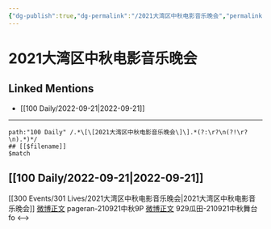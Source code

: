 ```yaml
---
{"dg-publish":true,"dg-permalink":"/2021大湾区中秋电影音乐晚会","permalink":"/2021大湾区中秋电影音乐晚会/"}
---
```


# 2021大湾区中秋电影音乐晚会

## Linked Mentions
- [[100 Daily/2022-09-21\|2022-09-21]]


---

```expander
path:"100 Daily" /.*\[\[2021大湾区中秋电影音乐晚会\]\].*(?:\r?\n(?!\r?\n).*)*/
## [[$filename]]
$match
```
## [[100 Daily/2022-09-21\|2022-09-21]]
[[300 Events/301 Lives/2021大湾区中秋电影音乐晚会\|2021大湾区中秋电影音乐晚会]]
[微博正文](https://weibo.com/detail/4816190361570068) pageran-210921中秋9P
[微博正文](https://weibo.com/detail/4816235403940606) 929瓜田-210921中秋舞台fo
<-->
